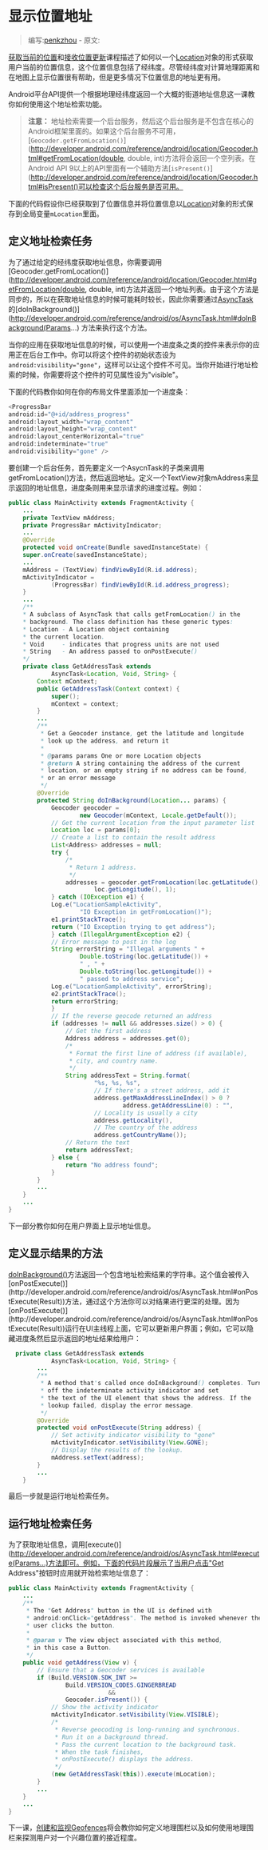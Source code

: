 # 显示位置地址

> 编写:[penkzhou](https://github.com/penkzhou) - 原文:

[获取当前的位置](retrieve-current.html)和[接收位置更新](receive-location-updates.html)课程描述了如何以一个[Location](http://developer.android.com/reference/android/location/Location.html)对象的形式获取用户当前的位置信息，这个位置信息包括了经纬度。尽管经纬度对计算地理距离和在地图上显示位置很有帮助，但是更多情况下位置信息的地址更有用。

Android平台API提供一个根据地理经纬度返回一个大概的街道地址信息这一课教你如何使用这个地址检索功能。

> **注意：** 地址检索需要一个后台服务，然后这个后台服务是不包含在核心的Android框架里面的。如果这个后台服务不可用，[```Geocoder.getFromLocation()```](http://developer.android.com/reference/android/location/Geocoder.html#getFromLocation(double, double, int)方法将会返回一个空列表。在Android API 9以上的API里面有一个辅助方法[```isPresent()```](http://developer.android.com/reference/android/location/Geocoder.html#isPresent()可以检查这个后台服务是否可用。

下面的代码假设你已经获取到了位置信息并将位置信息以[Location](http://developer.android.com/reference/android/location/Location.html)对象的形式保存到全局变量```mLocation```里面。

## 定义地址检索任务
为了通过给定的经纬度获取地址信息，你需要调用[Geocoder.getFromLocation()](http://developer.android.com/reference/android/location/Geocoder.html#getFromLocation(double, double, int)方法并返回一个地址列表。由于这个方法是同步的，所以在获取地址信息的时候可能耗时较长，因此你需要通过[AsyncTask](http://developer.android.com/reference/android/os/AsyncTask.html)的[doInBackground()](http://developer.android.com/reference/android/os/AsyncTask.html#doInBackground(Params...) 方法来执行这个方法。

当你的应用在获取地址信息的时候，可以使用一个进度条之类的控件来表示你的应用正在后台工作中。你可以将这个控件的初始状态设为```android:visibility="gone"```，这样可以让这个控件不可见。当你开始进行地址检索的时候，你需要将这个控件的可见属性设为"visible"。

下面的代码教你如何在你的布局文件里面添加一个进度条：
```java
<ProgressBar
android:id="@+id/address_progress"
android:layout_width="wrap_content"
android:layout_height="wrap_content"
android:layout_centerHorizontal="true"
android:indeterminate="true"
android:visibility="gone" />
```
要创建一个后台任务，首先要定义一个AsycnTask的子类来调用getFromLocation()方法，然后返回地址。定义一个TextView对象mAddress来显示返回的地址信息，进度条则用来显示请求的进度过程。例如：
```java
public class MainActivity extends FragmentActivity {
    ...
    private TextView mAddress;
    private ProgressBar mActivityIndicator;
    ...
    @Override
    protected void onCreate(Bundle savedInstanceState) {
    super.onCreate(savedInstanceState);
    ...
    mAddress = (TextView) findViewById(R.id.address);
    mActivityIndicator =
            (ProgressBar) findViewById(R.id.address_progress);
    }
    ...
    /**
    * A subclass of AsyncTask that calls getFromLocation() in the
    * background. The class definition has these generic types:
    * Location - A Location object containing
    * the current location.
    * Void     - indicates that progress units are not used
    * String   - An address passed to onPostExecute()
    */
    private class GetAddressTask extends
            AsyncTask<Location, Void, String> {
        Context mContext;
        public GetAddressTask(Context context) {
            super();
            mContext = context;
        }
        ...
        /**
         * Get a Geocoder instance, get the latitude and longitude
         * look up the address, and return it
         *
         * @params params One or more Location objects
         * @return A string containing the address of the current
         * location, or an empty string if no address can be found,
         * or an error message
         */
        @Override
        protected String doInBackground(Location... params) {
            Geocoder geocoder =
                    new Geocoder(mContext, Locale.getDefault());
            // Get the current location from the input parameter list
            Location loc = params[0];
            // Create a list to contain the result address
            List<Address> addresses = null;
            try {
                /*
                 * Return 1 address.
                 */
                addresses = geocoder.getFromLocation(loc.getLatitude(),
                        loc.getLongitude(), 1);
            } catch (IOException e1) {
            Log.e("LocationSampleActivity",
                    "IO Exception in getFromLocation()");
            e1.printStackTrace();
            return ("IO Exception trying to get address");
            } catch (IllegalArgumentException e2) {
            // Error message to post in the log
            String errorString = "Illegal arguments " +
                    Double.toString(loc.getLatitude()) +
                    " , " +
                    Double.toString(loc.getLongitude()) +
                    " passed to address service";
            Log.e("LocationSampleActivity", errorString);
            e2.printStackTrace();
            return errorString;
            }
            // If the reverse geocode returned an address
            if (addresses != null && addresses.size() > 0) {
                // Get the first address
                Address address = addresses.get(0);
                /*
                 * Format the first line of address (if available),
                 * city, and country name.
                 */
                String addressText = String.format(
                        "%s, %s, %s",
                        // If there's a street address, add it
                        address.getMaxAddressLineIndex() > 0 ?
                                address.getAddressLine(0) : "",
                        // Locality is usually a city
                        address.getLocality(),
                        // The country of the address
                        address.getCountryName());
                // Return the text
                return addressText;
            } else {
                return "No address found";
            }
        }
        ...
    }
    ...
}
```
下一部分教你如何在用户界面上显示地址信息。

## 定义显示结果的方法
[doInBackground()](http://developer.android.com/reference/android/os/AsyncTask.html#doInBackground(Params...))方法返回一个包含地址检索结果的字符串。这个值会被传入[onPostExecute()](http://developer.android.com/reference/android/os/AsyncTask.html#onPostExecute(Result))方法，通过这个方法你可以对结果进行更深的处理。因为[onPostExecute()](http://developer.android.com/reference/android/os/AsyncTask.html#onPostExecute(Result))运行在UI主线程上面，它可以更新用户界面；例如，它可以隐藏进度条然后显示返回的地址结果给用户：
```java
  private class GetAddressTask extends
            AsyncTask<Location, Void, String> {
        ...
        /**
         * A method that's called once doInBackground() completes. Turn
         * off the indeterminate activity indicator and set
         * the text of the UI element that shows the address. If the
         * lookup failed, display the error message.
         */
        @Override
        protected void onPostExecute(String address) {
            // Set activity indicator visibility to "gone"
            mActivityIndicator.setVisibility(View.GONE);
            // Display the results of the lookup.
            mAddress.setText(address);
        }
        ...
    }
```
最后一步就是运行地址检索任务。

## 运行地址检索任务
为了获取地址信息，调用[execute()](http://developer.android.com/reference/android/os/AsyncTask.html#execute(Params...)方法即可。例如，下面的代码片段展示了当用户点击"Get Address"按钮时应用就开始检索地址信息了：
```java
public class MainActivity extends FragmentActivity {
    ...
    /**
     * The "Get Address" button in the UI is defined with
     * android:onClick="getAddress". The method is invoked whenever the
     * user clicks the button.
     *
     * @param v The view object associated with this method,
     * in this case a Button.
     */
    public void getAddress(View v) {
        // Ensure that a Geocoder services is available
        if (Build.VERSION.SDK_INT >=
                Build.VERSION_CODES.GINGERBREAD
                            &&
                Geocoder.isPresent()) {
            // Show the activity indicator
            mActivityIndicator.setVisibility(View.VISIBLE);
            /*
             * Reverse geocoding is long-running and synchronous.
             * Run it on a background thread.
             * Pass the current location to the background task.
             * When the task finishes,
             * onPostExecute() displays the address.
             */
            (new GetAddressTask(this)).execute(mLocation);
        }
        ...
    }
    ...
}
```
下一课，[创建和监视Geofences](geofencing.html)将会教你如何定义地理围栏以及如何使用地理围栏来探测用户对一个兴趣位置的接近程度。
